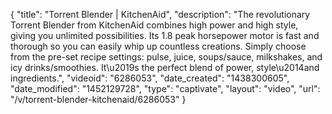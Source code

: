 {
    "title": "Torrent Blender | KitchenAid",
    "description": "The revolutionary Torrent Blender from KitchenAid combines high power and high style, giving you unlimited possibilities. Its 1.8 peak horsepower motor is fast and thorough so you can easily whip up countless creations. Simply choose from the pre-set recipe settings: pulse, juice, soups\/sauce, milkshakes, and icy drinks\/smoothies. It\u2019s the perfect blend of power, style\u2014and ingredients.",
    "videoid": "6286053",
    "date_created": "1438300605",
    "date_modified": "1452129728",
    "type": "captivate",
    "layout": "video",
    "url": "\/v\/torrent-blender-kitchenaid\/6286053"
}